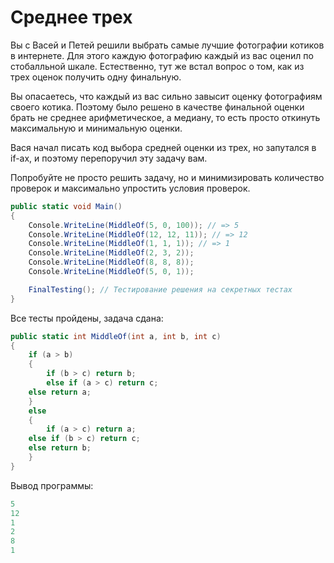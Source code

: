 # Среднее трех

Вы с Васей и Петей решили выбрать самые лучшие фотографии котиков в интернете. Для этого каждую фотографию каждый из вас оценил по стобалльной шкале. Естественно, тут же встал вопрос о том, как из трех оценок получить одну финальную.

Вы опасаетесь, что каждый из вас сильно завысит оценку фотографиям своего котика. Поэтому было решено в качестве финальной оценки брать не среднее арифметическое, а медиану, то есть просто откинуть максимальную и минимальную оценки.

Вася начал писать код выбора средней оценки из трех, но запутался в if-ах, и поэтому перепоручил эту задачу вам.

Попробуйте не просто решить задачу, но и минимизировать количество проверок и максимально упростить условия проверок.

```cs
public static void Main()
{
    Console.WriteLine(MiddleOf(5, 0, 100)); // => 5
    Console.WriteLine(MiddleOf(12, 12, 11)); // => 12
    Console.WriteLine(MiddleOf(1, 1, 1)); // => 1
    Console.WriteLine(MiddleOf(2, 3, 2));
    Console.WriteLine(MiddleOf(8, 8, 8));
    Console.WriteLine(MiddleOf(5, 0, 1));

    FinalTesting(); // Тестирование решения на секретных тестах
}
```

Все тесты пройдены, задача сдана:
```cs
public static int MiddleOf(int a, int b, int c)
{
    if (a > b)
    {
        if (b > c) return b;
        else if (a > c) return c;
	else return a;
    }
    else
    {
        if (a > c) return a;
	else if (b > c) return c;
	else return b;
    }
}
```

Вывод программы:
```cs
5
12
1
2
8
1
```
